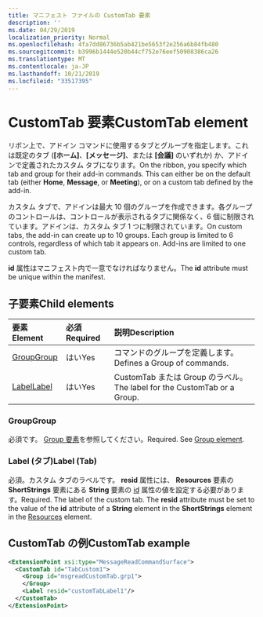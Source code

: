 ```yaml
---
title: マニフェスト ファイルの CustomTab 要素
description: ''
ms.date: 04/29/2019
localization_priority: Normal
ms.openlocfilehash: 4fa7dd86736b5ab421be5653f2e256a6b84fb480
ms.sourcegitcommit: b3996b1444e520b44cf752e76eef50908386ca26
ms.translationtype: MT
ms.contentlocale: ja-JP
ms.lasthandoff: 10/21/2019
ms.locfileid: "33517395"
---
```

# <a name="customtab-element"></a><span data-ttu-id="a6135-102">CustomTab 要素</span><span class="sxs-lookup"><span data-stu-id="a6135-102">CustomTab element</span></span>

<span data-ttu-id="a6135-p101">リボン上で、アドイン コマンドに使用するタブとグループを指定します。これは既定のタブ (**[ホーム]**、**[メッセージ]**、または **[会議]** のいずれか) か、アドインで定義されたカスタム タブになります。</span><span class="sxs-lookup"><span data-stu-id="a6135-p101">On the ribbon, you specify which tab and group for their add-in commands. This can either be on the default tab (either  **Home**,  **Message**, or  **Meeting**), or on a custom tab defined by the add-in.</span></span>

<span data-ttu-id="a6135-p102">カスタム タブで、アドインは最大 10 個のグループを作成できます。各グループのコントロールは、コントロールが表示されるタブに関係なく、6 個に制限されています。アドインは、カスタム タブ 1 つに制限されています。</span><span class="sxs-lookup"><span data-stu-id="a6135-p102">On custom tabs, the add-in can create up to 10 groups. Each group is limited to 6 controls, regardless of which tab it appears on. Add-ins are limited to one custom tab.</span></span>

<span data-ttu-id="a6135-108">**id** 属性はマニフェスト内で一意でなければなりません。</span><span class="sxs-lookup"><span data-stu-id="a6135-108">The  **id** attribute must be unique within the manifest.</span></span>

## <a name="child-elements"></a><span data-ttu-id="a6135-109">子要素</span><span class="sxs-lookup"><span data-stu-id="a6135-109">Child elements</span></span>

|  <span data-ttu-id="a6135-110">要素</span><span class="sxs-lookup"><span data-stu-id="a6135-110">Element</span></span> |  <span data-ttu-id="a6135-111">必須</span><span class="sxs-lookup"><span data-stu-id="a6135-111">Required</span></span>  |  <span data-ttu-id="a6135-112">説明</span><span class="sxs-lookup"><span data-stu-id="a6135-112">Description</span></span>  |
|:-----|:-----|:-----|
|  [<span data-ttu-id="a6135-113">Group</span><span class="sxs-lookup"><span data-stu-id="a6135-113">Group</span></span>](group.md)      | <span data-ttu-id="a6135-114">はい</span><span class="sxs-lookup"><span data-stu-id="a6135-114">Yes</span></span> |  <span data-ttu-id="a6135-115">コマンドのグループを定義します。</span><span class="sxs-lookup"><span data-stu-id="a6135-115">Defines a Group of commands.</span></span>  |
|  [<span data-ttu-id="a6135-116">Label</span><span class="sxs-lookup"><span data-stu-id="a6135-116">Label</span></span>](#label-tab)      | <span data-ttu-id="a6135-117">はい</span><span class="sxs-lookup"><span data-stu-id="a6135-117">Yes</span></span> |  <span data-ttu-id="a6135-118">CustomTab または Group のラベル。</span><span class="sxs-lookup"><span data-stu-id="a6135-118">The label for the CustomTab or a Group.</span></span>  |

### <a name="group"></a><span data-ttu-id="a6135-119">Group</span><span class="sxs-lookup"><span data-stu-id="a6135-119">Group</span></span>

<span data-ttu-id="a6135-p103">必須です。 [Group 要素](group.md)を参照してください。</span><span class="sxs-lookup"><span data-stu-id="a6135-p103">Required. See [Group element](group.md).</span></span>

### <a name="label-tab"></a><span data-ttu-id="a6135-122">Label (タブ)</span><span class="sxs-lookup"><span data-stu-id="a6135-122">Label (Tab)</span></span>

<span data-ttu-id="a6135-p104">必須。カスタム タブのラベルです。 **resid** 属性には、 **Resources** 要素の **ShortStrings** 要素にある **String** 要素の [id](resources.md) 属性の値を設定する必要があります。</span><span class="sxs-lookup"><span data-stu-id="a6135-p104">Required. The label of the custom tab. The  **resid** attribute must be set to the value of the **id** attribute of a **String** element in the **ShortStrings** element in the [Resources](resources.md) element.</span></span>


## <a name="customtab-example"></a><span data-ttu-id="a6135-125">CustomTab の例</span><span class="sxs-lookup"><span data-stu-id="a6135-125">CustomTab example</span></span>

```xml
<ExtensionPoint xsi:type="MessageReadCommandSurface">
  <CustomTab id="TabCustom1">
    <Group id="msgreadCustomTab.grp1">
    </Group>
    <Label resid="customTabLabel1"/>
  </CustomTab>
</ExtensionPoint>
```
